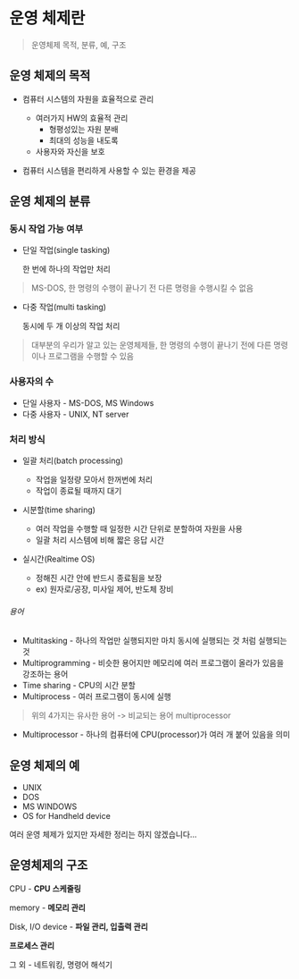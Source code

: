 # 운영 체제란

> 운영체제 목적, 분류, 예, 구조



## 운영 체제의 목적

- 컴퓨터 시스템의 자원을 효율적으로 관리
  - 여러가지 HW의 효율적 관리
    - 형평성있는 자원 분배
    - 최대의 성능을 내도록
  - 사용자와 자신을 보호

- 컴퓨터 시스템을 편리하게 사용할 수 있는 환경을 제공



## 운영 체제의 분류



### 동시 작업 가능 여부

- 단일 작업(single tasking)

  한 번에 하나의 작업만 처리

> MS-DOS, 한 명령의 수행이 끝나기 전 다른 명령을 수행시킬 수 없음



- 다중 작업(multi tasking)

  동시에 두 개 이상의 작업 처리

> 대부분의 우리가 알고 있는 운영체제들, 한 명령의 수행이 끝나기 전에 다른 명령이나 프로그램을 수행할 수 있음



### 사용자의 수

- 단일 사용자 - MS-DOS, MS Windows
- 다중 사용자 - UNIX, NT server



### 처리 방식

- 일괄 처리(batch processing)
  - 작업을 일정량 모아서 한꺼번에 처리
  - 작업이 종료될 때까지 대기



- 시분할(time sharing)
  - 여러 작업을 수행할 때 일정한 시간 단위로 분할하여 자원을 사용
  - 일괄 처리 시스템에 비해 짧은 응답 시간



- 실시간(Realtime OS)
  - 정해진 시간 안에 반드시 종료됨을 보장
  - ex) 원자로/공장, 미사일 제어, 반도체 장비



###### 용어

- Multitasking - 하나의 작업만 실행되지만 마치 동시에 실행되는 것 처럼 실행되는 것
- Multiprogramming - 비슷한 용어지만 메모리에 여러 프로그램이 올라가 있음을 강조하는 용어
- Time sharing - CPU의 시간 분할
- Multiprocess - 여러 프로그램이 동시에 실행

> 위의 4가지는 유사한 용어 -> 비교되는 용어 multiprocessor

- Multiprocessor - 하나의 컴퓨터에 CPU(processor)가 여러 개 붙어 있음을 의미



## 운영 체제의 예

- UNIX
- DOS
- MS WINDOWS
- OS for Handheld device

여러 운영 체제가 있지만 자세한 정리는 하지 않겠습니다...



## 운영체제의 구조

CPU - **CPU 스케줄링**

memory - **메모리 관리**

Disk, I/O device - **파일 관리, 입출력 관리**

**프로세스 관리**

그 외 - 네트워킹, 명령어 해석기

